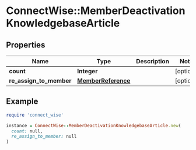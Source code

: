 # ConnectWise::MemberDeactivationKnowledgebaseArticle

## Properties

| Name | Type | Description | Notes |
| ---- | ---- | ----------- | ----- |
| **count** | **Integer** |  | [optional] |
| **re_assign_to_member** | [**MemberReference**](MemberReference.md) |  | [optional] |

## Example

```ruby
require 'connect_wise'

instance = ConnectWise::MemberDeactivationKnowledgebaseArticle.new(
  count: null,
  re_assign_to_member: null
)
```

